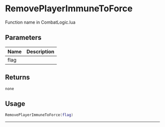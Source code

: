 # RemovePlayerImmuneToForce

Function name in CombatLogic.lua

## Parameters

| Name | Description |
| ---- | ----------- |
| flag |             |

## Returns

`none`

## Usage

```lua
RemovePlayerImmuneToForce(flag)
```

---
